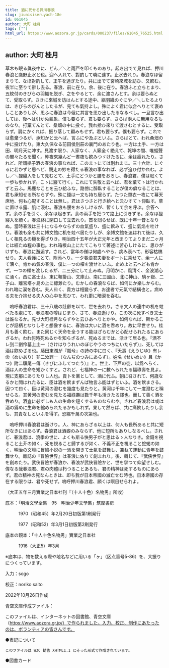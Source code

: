 ```yaml
---
title: 酒に死せる押川春浪
slug: jiunisiseruyach-18e
id: 061045
author: 大町 桂月
tags: [""]
html_url: https://www.aozora.gr.jp/cards/000237/files/61045_76525.html
---
```


## author: 大町 桂月

草木も眠る眞夜中に、どん／＼と雨戸を叩くものあり。起き出でて見れば、押川春浪と鷹野止水と也。迎へ入れて、對酌して曉に達す。止水去れり。春浪なほ留まりて、なほ對酌して、正午を過ぎたり。共に出でて宮崎來城を訪ひ、又飮む。夜半に至りて辭し去る。春浪、前に在り。余、後に在り。春浪ふと立ちとまり、五紋付のきびらの羽織を脱ぎ、之をやるとて、余に渡さんとす。余は要らぬとて、受取らず。さきに來城を訪はんとする途中、絽羽織のぐにや／＼したるよりは、きびらのぴんとしたるが、見ても氣持よし。殊によく君に似合へりとて褒めしことありしが、思ふに春浪は今俄に其言を思ひ出したるなるべし。一旦言ひ出しては、後へは引かぬ氣象、僕も要らず、君も要らず、さらば兩人に無用なるものなり。打棄てんとて、桑畑の中に投ぐ。我れ拾ひ來りて渡さむとするに、受取らず。肩にかくれば、振り落して顧みもせず。君も要らず。僕も要らず。これでは愈棄つるが、承知かと云へば、言ふにや及ぶといふ。さらばとて、われ桑畑の中に投げたり。東大久保なる前田侯別莊の裏門のあたり也。一方は土手、一方は田、明月天に冲す。見渡す限り、人家なく、人籟全く絶えて、乾坤の間、唯蛙聲の閣々たるを聞く。昨夜來幾んど一晝夜も飮みつゞけたるに、余は疲れたり。されど、所謂梯子酒の春浪の事なれば、このまゝにては別れまじ。三十六計、にぐるに若かずと思へど、競走の妙を得たる春浪の事なれば、必ず追ひ付かれむ。よし／＼狸寢入をして見むとて、土手にどつかと腰をおろし、春浪君、僕は眠くて一歩も歩かれず。こゝに寢て行く。これにて失敬と云へば、君を棄てゝは行かれずと云ふ。馬鹿なことを云ひ給ふな。路傍に醉臥することが僕の癖なることは、君も承知せる所ならずや。殊に錢は一文も持ち居らず。たつた單衣一枚にて幕天席地、何も心配することは無し。君はさつさと行き給へと云ひすてゝ仰臥す。草に置ける露、肌に浸む。春浪も腰をおろしけるが、暫くして余を呼ぶ。余答へず。余の手を引く、余なほ起きず。余の兩手を把つて路上に引きずる。余なほ狸寢入を續く。春浪終に閉口して立去れり。首を囘らせば、既に十年一昔となりぬ。當時春浪は三十になるやならずの血氣盛り、盛に飮みて、盛に氣焔を吐けり。春浪も余も共に博文館に机を竝べ居たりしが、余博文館を追はれて後は、久しく相見るの機を得ざりき。明治四十五年が大正元年と改まりてよりまだ二ヶ月とは經たぬ程の事也。われ箱根山上にたてこもりて著述に苦心しけるに、思ひがけずも、春浪に邂逅す。されど、當年の俤は何處へやら、病み衰へて、形容枯槁せり。夫人看護にとて、附添へり。一夕春浪君夫妻をボートに乘せて、余一人にて漕ぐ。肯かぬ氣の春浪、僕に一つの櫂を渡せといふ。止めよと云へども肯かず。一つの櫂を渡したるが、二三分にして止みぬ。月明かに、風清く、金波湖心に涌く。西に富士山、東に鞍掛山、文庫山、南に三國山、北に神山、駒ヶ嶽、二子山、離宮塔ヶ島の上に縹渺たり。むかしの春浪ならば、如何にか樂しからむ。われ暗に涙を呑む。夫人曰く、貴方は相變らず、お達者で元氣で結構也と。病める夫を介抱せる夫人の心中を思ひて、われ更に暗涙を呑む。

　嗚呼春浪君は、三十八歳の壯齡を以て、世を去れり。さる文人の連中の机を竝べたる處にて、春浪君の噂はじまり、さて、春浪逝けり。この次に死すべき文士は誰なるか。先づ大町桂月ならずやと云ひあへりとかや。如何なれば、斯かることが話柄となりしぞと想像するに、春浪は大いに酒を呑めり。故に早世せり。桂月も善く飮む。また同じく天命を全うする能はざらむかと心配せられたるにあらざるか。われ何時死ぬるかを知らざるが、死ぬるまでは、活きて居る也。『酒不レ到二劉伶墓上土一（さけはりうれいのぼじやうのつちにいたらず）』、死しては酒は飮めざる也。藤田東湖が『瓢兮』の詩の中に曰く、『夭壽《えうじゆ》有レ命（めいあり）非二汝罪一（なんぢのつみにあらず）。姓名《せいめい》且《かつ》附二驥尾一傳（きびにふしてつたう）』と。世上、下戸の徒、以爲へらく、酒は人の生命を短かくすと。されど、七福神の一に數へられたる福祿壽を見よ。現に支那にありたりし人也。賣卜を業として、酒に代ふ。朝に召されて、何歳なるかと問はれたるに、臣は酒を飮まずんば物言ふ能はずといふ。酒を飮まさる。因つて曰く、臣は黄河の澄むを幾度も見たりと。黄河は千年にして一度澄むと稱せらる。其黄河の澄むを見たる福祿壽は數千年も活きたる譯也。而して善く酒を呑めり。酒豈に必ずしも人の生命を短くするものならむや。されど春浪君は或は酒の爲めに生命を縮められたるかもしれず。果して然らば、共に痛飮したりし余も、其責なしといふを得ず。恐縮千萬の次第也。

　嗚呼押川春浪君は逝けり。人、神にあらざる以上は、何人も長所あると共に短所なきにはあらず。春浪君は酒癖のみならず、他に短所もありしなるべし。されど、春浪君は、澆季の世に、よくも斯る快男子がと思はるゝ人なりき。金錢を視ること土芥の如く、死を視ること歸するが如く、不義不正を視ること蛇蝎の如く、明治の文壇に冒險小説の一派を開きて士氣を鼓舞し、兼ねて運動に青年を鼓舞せり。雜誌の『冒險世界』は春浪に依りて創まれり。後、轉じて、『武侠世界』を創めたり。武侠冒險が春浪か、春浪が武侠冒險かと、世を擧つて仰望せしむ。偉なる哉春浪君、君の肉體は朽つることあるも、君の精神は死するものにあらず。君の精神の死なんときは、即ち我が日本帝國の滅亡せむ時也。日本帝國の存在する限りは、君や死せず。嗚呼押川春浪君、願くは瞑目せられよ。

（大正五年三月實業之日本社刊『（十人十色）名物男』所收）













底本：「明治文學全集　95　明治少年文學集」筑摩書房

　　　1970（昭和45）年2月20日初版第1刷発行

　　　1977（昭和52）年3月1日初版第2刷発行

底本の親本：「十人十色名物男」實業之日本社

　　　1916（大正5）年3月

※底本は、物を数える際や地名などに用いる「ヶ」（区点番号5-86）を、大振りにつくっています。

入力：sogo

校正：noriko saito

2022年10月26日作成

青空文庫作成ファイル：

このファイルは、インターネットの図書館、青空文庫（https://www.aozora.gr.jp/）で作られました。入力、校正、制作にあたったのは、ボランティアの皆さんです。











●表記について


	このファイルは W3C 勧告 XHTML1.1 にそった形式で作成されています。







●図書カード